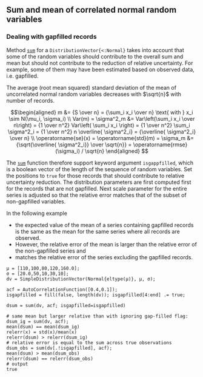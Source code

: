 ## Sum and mean of correlated normal random variables

### Dealing with gapfilled records

Method [`sum`](@ref) for a `DistributionVector{<:Normal}`
takes into account that some of the random variables should contribute to
the overall sum and mean but should not 
contribute to the reduction of relative uncertainty. 
For example, some of them may have been estimated based on observed
data, i.e. gapfilled.

The average (root mean squared) standard deviation of the mean of 
uncorrelated normal random variables decreases with $\sqrt{n}$ 
with number of records.

```math
\begin{aligned}
m &= {S \over n} = {\sum_i x_i \over n} \text{ with } x_i \sim N(\mu_i, \sigma_i) 
\\
Var(m) = \sigma^2_m &= Var\left(\sum_i x_i \over n\right) = 
  {1 \over n^2} Var\left( \sum_i x_i \right) = {1 \over n^2} \sum_i \sigma^2_i = 
  {1 \over n^2} n \overline{ \sigma^2_i}  = {\overline{ \sigma^2_i} \over n} 
\\
\operatorname{se}(x) = \operatorname{std}(m) = \sigma_m &= 
  {\sqrt{\overline{ \sigma^2_i}} \over \sqrt{n}} = 
  \operatorname{rmse}(\sigma_i) / \sqrt{n}
\end{aligned} 
```

The [`sum`](@ref) function therefore support keyword argument `isgappfilled`, 
which is a boolean vector of the length of the sequence of random variables.
Set the positions to `true` for those records that should contribute to relative 
uncertainty reduction.
The distribution parameters are first computed first for 
the records that are not gapfilled.
Next scale parameter for the entire series is adjusted so that the
relative error matches that of the subset of non-gapfilled variables.

In the following example 
- the expected value of the mean of a series containing 
  gapfilled records is the same as the mean for the same series where 
  all records are observed. 
- However, the relative error of the mean is 
  larger than the relative error of the non-gapfilled series and
- matches the relative error of the series excluding the gapfilled records.

```jldoctest sumnormals; output = false, setup = :(using Statistics,StatsBase,Distributions,DistributionVectors)
μ = [110,100,80,120,160.0];
σ = [20.0,50,10,30,10];
dv = SimpleDistributionVector(Normal{eltype(μ)}, μ, σ);

acf = AutoCorrelationFunction([0.4,0.1]);
isgapfilled = fill(false, length(dv)); isgapfilled[4:end] .= true;

dsum = sum(dv, acf; isgapfilled=isgapfilled)

# same mean but larger relative than with ignoring gap-filled flag:
dsum_ig = sum(dv, acf);
mean(dsum) == mean(dsum_ig)
relerr(x) = std(x)/mean(x)
relerr(dsum) > relerr(dsum_ig)
# relative error is equal to the sum across true observations
dsum_obs = sum(dv[.!isgapfilled], acf);
mean(dsum) > mean(dsum_obs)
relerr(dsum) == relerr(dsum_obs)
# output
true
``` 




